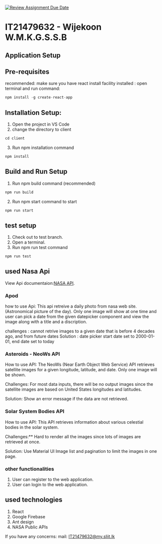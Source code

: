 [![Review Assignment Due Date](https://classroom.github.com/assets/deadline-readme-button-24ddc0f5d75046c5622901739e7c5dd533143b0c8e959d652212380cedb1ea36.svg)](https://classroom.github.com/a/V1F4A3D5)

# IT21479632 - Wijekoon W.M.K.G.S.S.B

## Application Setup
## Pre-requisites
recommended: make sure you have react install facility installed : 
open terminal and run command:

```javascript
npm install -g create-react-app
```

## Installation Setup:
1. Open the project in VS Code
2. change the directory to client
```javascript
cd client
```
3. Run npm installation command
```javascript
npm install
```
## Build and Run Setup
1. Run npm build command (recommended)
```javascript
npm run build
```
2. Run npm start command to start
```javascript
npm run start
```
## test setup
1. Check out to test branch.
2. Open a terminal.
3. Run npm run test command
```javascript
npm run test
```
## used Nasa Api
View Api documentaion:[NASA API](https://api.nasa.gov/).

### Apod
how to use Api: This api retreive a daily photo from nasa web site.(Astronomical picture of the day). Only one image will show at one time and user can pick a date from the given datepicker component and view the image along with a title and a discription.

challenges : cannot retrive images to a given date that is before 4 decades ago, and from future dates
Solution : date picker start date set to 2000-01-01, end date set to today

### Asteroids - NeoWs API

How to use API: The NeoWs (Near Earth Object Web Service) API retrieves satellite images for a given longitude, latitude, and date. Only one image will be shown.

Challenges: For most data inputs, there will be no output images since the satellite images are based on United States longitudes and latitudes.

Solution: Show an error message if the data are not retrieved.

### Solar System Bodies API

How to use API: This API retrieves information about various celestial bodies in the solar system.

Challenges:** Hard to render all the images since lots of images are retrieved at once.

Solution: Use Material UI Image list and pagination to limit the images in one page.

### other functionalities
1. User can register to the web application.
2. User can login to the web application.

## used technologies
1. React
2. Google Firebase
3. Ant design
4. NASA Public APIs


If you have any concerns: mail: IT21479632@my.sliit.lk
